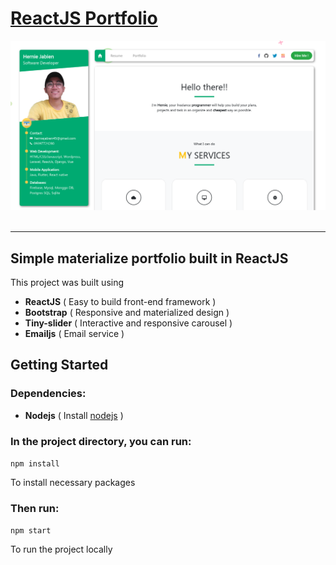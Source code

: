 # [ReactJS Portfolio](https://www.hernie-jabien.com)

<img src="./public/img/Screenshot.png" />
<br />
<br />
  
---
Simple materialize portfolio built in ReactJS
---

This project was built using 
- <b>ReactJS</b> ( Easy to build front-end framework )
- <b>Bootstrap</b> ( Responsive and materialized design )
- <b>Tiny-slider</b> ( Interactive and responsive carousel )
- <b>Emailjs</b> ( Email service )

## Getting Started
### Dependencies:
- <b>Nodejs</b>
( Install [nodejs](https://nodejs.org/en/) )

### In the project directory, you can run:
`npm install`

To install necessary packages

### Then run:
`npm start`

To run the project locally
